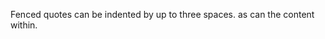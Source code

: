   >>>
   Fenced quotes can be indented by up to three spaces.
      as can the content within.
   >>>
